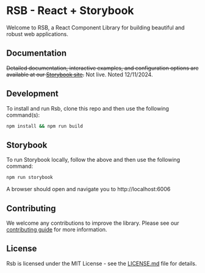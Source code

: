 # RSB - React + Storybook

Welcome to RSB, a React Component Library for building beautiful and robust web applications. 

## Documentation

~~Detailed documentation, interactive examples, and configuration options are available at our [Storybook site](https://thatsmethen.github.io/rsb/).~~ Not live. Noted 12/11/2024.

## Development

To install and run Rsb, clone this repo and then use the following command(s):

```bash
npm install && npm run build
```

## Storybook
To run Storybook locally, follow the above and then use the following command:
```bash
npm run storybook
```
A browser should open and navigate you to http://localhost:6006

## Contributing

We welcome any contributions to improve the library. Please see our [contributing guide](https://github.com/thatsmethen/rsb/blob/main/CONTRIBUTING.md) for more information.

## License

Rsb is licensed under the MIT License - see the [LICENSE.md](https://github.com/thatsmethen/rsb/blob/main/LICENSE) file for details.
